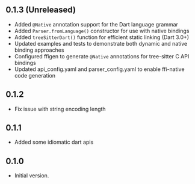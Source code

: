 ## 0.1.3 (Unreleased)
- Added `@Native` annotation support for the Dart language grammar
- Added `Parser.fromLanguage()` constructor for use with native bindings
- Added `treeSitterDart()` function for efficient static linking (Dart 3.0+)
- Updated examples and tests to demonstrate both dynamic and native binding approaches
- Configured ffigen to generate `@Native` annotations for tree-sitter C API bindings
- Updated api_config.yaml and parser_config.yaml to enable ffi-native code generation

## 0.1.2
- Fix issue with string encoding length

## 0.1.1
- Added some idiomatic dart apis

## 0.1.0
- Initial version.
